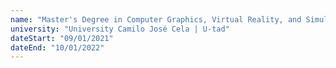 ```yaml
---
name: "Master's Degree in Computer Graphics, Virtual Reality, and Simulation"
university: "University Camilo José Cela | U-tad"
dateStart: "09/01/2021"
dateEnd: "10/01/2022"
---
```

